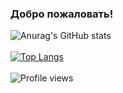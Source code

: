 ### Добро пожаловать!

![Anurag's GitHub stats](https://github-readme-stats.vercel.app/api?username=MikeLitvin&show_icons=true)  
<br>
[![Top Langs](https://github-readme-stats.vercel.app/api/top-langs/?username=MikeLitvin)](https://github.com/anuraghazra/github-readme-stats)  
<br>
![Profile views](https://gpvc.arturio.dev/MikeLitvin)


